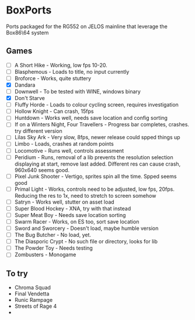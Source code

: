 # BoxPorts
Ports packaged for the RG552 on JELOS mainline that leverage the Box86\64 system

## Games

- [ ] A Short Hike - Working, low fps 10-20.
- [ ] Blasphemous - Loads to title, no input currently
- [ ] Broforce - Works, quite stuttery
- [x] Dandara
- [ ] Downwell - To be tested with WINE, windows binary
- [x] Don't Starve
- [ ] Fluffy Horde - Loads to colour cycling screen, requires investigation
- [ ] Hollow Knight - Can crash, 15fps
- [ ] Huntdown - Works well, needs save location and config sorting
- [ ] If on a Winters Night, Four Travellers - Progress bar completes, crashes. try different version
- [ ] Lilas Sky Ark - Very slow, 8fps, newer release could spped things up
- [ ] Limbo - Loads, crashes at random points
- [ ] Locomotive - Runs well, controls assessment
- [ ] Peridium - Runs, removal of a lib prevents the resolution selection displaying at start, remove last added. Different res can cause crash, 960x640 seems good.
- [ ] Pixel Junk Shooter - Vertigo, sprites spin all the time. Spped seems good
- [ ] Primal Light - Works, controls need to be adjusted, low fps, 20fps. Reducing the res to 1x, need to stretch to screen somehow
- [ ] Satryn - Works well, stutter on asset load
- [ ] Super Blood Hockey - XNA, try with that instead
- [ ] Super Meat Boy - Needs save location sorting
- [ ] Swarm Racer - Works, on ES too, sort save location
- [ ] Sword and Sworcery - Doesn't load, maybe humble version
- [ ] The Bug Butcher - No load, yet.
- [ ] The Diasporic Crypt - No such file or directory, looks for lib
- [ ] The Powder Toy - Needs testing
- [ ] Zombusters - Monogame

## To try
- Chroma Squad
- Final Vendetta
- Runic Rampage
- Streets of Rage 4
- 
